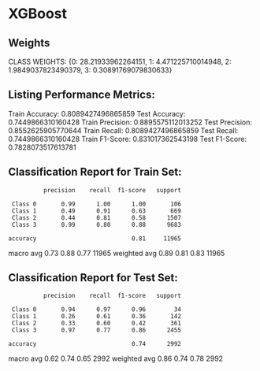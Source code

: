 # XGBoost

## Weights
CLASS WEIGHTS: {0: 28.21933962264151, 1: 4.471225710014948, 2: 1.9849037823490379, 3: 0.30891769079830633}

## Listing Performance Metrics: 
Train Accuracy:  0.8089427496865859
Test Accuracy:  0.7449866310160428
Train Precision:  0.8895575112013252
Test Precision:  0.8552625905770644
Train Recall:  0.8089427496865859
Test Recall:  0.7449866310160428
Train F1-Score:  0.831017362543198
Test F1-Score:  0.7828073517613781

## Classification Report for Train Set: 
              precision    recall  f1-score   support

     Class 0       0.99      1.00      1.00       106
     Class 1       0.49      0.91      0.63       669
     Class 2       0.44      0.81      0.58      1507
     Class 3       0.99      0.80      0.88      9683

    accuracy                           0.81     11965
   macro avg       0.73      0.88      0.77     11965
weighted avg       0.89      0.81      0.83     11965

## Classification Report for Test Set: 
              precision    recall  f1-score   support

     Class 0       0.94      0.97      0.96        34
     Class 1       0.26      0.61      0.36       142
     Class 2       0.33      0.60      0.42       361
     Class 3       0.97      0.77      0.86      2455

    accuracy                           0.74      2992
   macro avg       0.62      0.74      0.65      2992
weighted avg       0.86      0.74      0.78      2992
